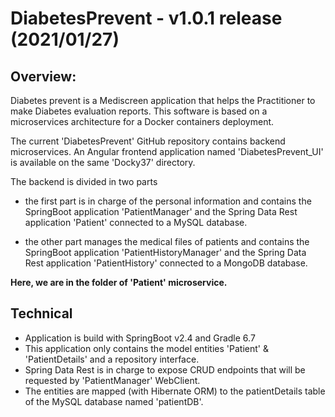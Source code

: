 # DiabetesPrevent - v1.0.1 release (2021/01/27)

## Overview:
Diabetes prevent is a Mediscreen application that helps the Practitioner to make Diabetes evaluation reports.
This software is based on a microservices architecture for a Docker containers deployment.

The current 'DiabetesPrevent' GitHub repository contains backend microservices.
An Angular frontend application named 'DiabetesPrevent_UI' is available on the same 'Docky37' directory.

The backend is divided in two parts

- the first part is in charge of the personal information and contains the SpringBoot application 'PatientManager' and 
the Spring Data Rest application 'Patient' connected to a MySQL database.

- the other part manages the medical files of patients and contains the SpringBoot application 'PatientHistoryManager' 
and the Spring Data Rest application 'PatientHistory' connected to a MongoDB database.


**Here, we are in the folder of 'Patient' microservice.**


## Technical

- Application is build with SpringBoot v2.4 and Gradle 6.7
- This application only contains the model entities 'Patient' & 'PatientDetails' and a repository interface.
- Spring Data Rest is in charge to expose CRUD endpoints that will be requested by 'PatientManager' WebClient.
- The entities are mapped (with Hibernate ORM) to the patientDetails table of the MySQL database named 'patientDB'.